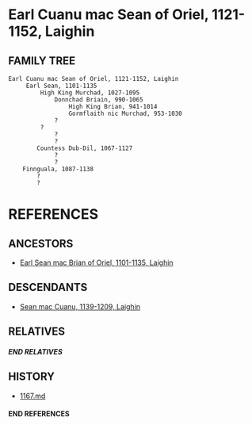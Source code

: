 # Earl Cuanu mac Sean of Oriel, 1121-1152, Laighin

## FAMILY TREE
```
Earl Cuanu mac Sean of Oriel, 1121-1152, Laighin
     Earl Sean, 1101-1135
         High King Murchad, 1027-1095
             Donnchad Briain, 990-1065
                 High King Brian, 941-1014
                 Gormflaith nic Murchad, 953-1030
             ?
         ?
             ?
             ?
        Countess Dub-Dil, 1067-1127
             ?
             ?
    Finnguala, 1087-1138
        ?
        ?
```


# REFERENCES

## ANCESTORS
* [Earl Sean mac Brian of Oriel, 1101-1135, Laighin](sean_mac_brian_1101.md)

## DESCENDANTS
* [Sean mac Cuanu, 1139-1209, Laighin](sean_mac_cuanu_1139.md)

## RELATIVES

##### END RELATIVES 
## HISTORY
* [1167.md](../h/1167.md)

#### END REFERENCES
